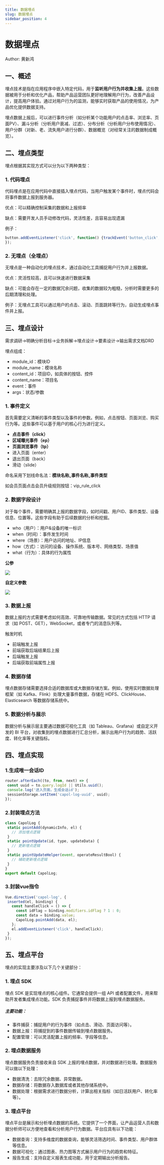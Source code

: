 ```yaml
---
title: 数据埋点
slug: 数据埋点
sidebar_position: 4
---
```



# 数据埋点

Author: 黄新鸿

## 一、概述

埋点技术是指在应用程序中嵌入特定代码，用于<b>监听用户行为并收集上报</b>。这些数据被用于分析和优化产品，帮助产品运营团队更好地理解用户行为，改善产品设计，提高用户体验。通过对用户行为的监测，能够实时获取产品的使用情况，为产品优化提供数据支持。

埋点数据上报后，可以进行事件分析（如分析某个功能用户的点击率、浏览率、页面PV）、漏斗分析（分析用户衰减、过滤）、分布分析（分析用户分布使用情况）、用户分群（对新、老、流失用户进行分群）、数据概览（对经常关注的数据制成概览）。

## 二、埋点类型

埋点根据其实现方式可以分为以下两种类型：

### 1. 代码埋点

代码埋点是在应用代码中直接插入埋点代码，当用户触发某个事件时，埋点代码会将事件数据上报到服务器。

优点：可以精确控制采集的数据和上报频率

缺点：需要开发人员手动修改代码，灵活性差，且容易出现遗漏

例子：

```js
button.addEventListener('click', function() {trackEvent('button_click', {button_name: 'submit'});
});
```

### 2. 无埋点（全埋点）

无埋点是一种自动化的埋点技术，通过自动化工具捕捉用户行为并上报数据。

优点：灵活性较高，且可以快速进行数据采集

缺点：可能会存在一定的数据冗余问题，收集的数据较为粗糙，分析时需要更多的后期清理和处理。

例子：无埋点工具可以通过用户的点击、滚动、页面跳转等行为，自动生成埋点事件并上报。

## 三、埋点设计

需求调研-&gt;明确分析目标-&gt;业务拆解-&gt;埋点设计-&gt;要素设计-&gt;输出需求文档DRD

埋点组成：

- module_id：模块ID
- module_name：模块名称
- content_id：项目ID，如具体的按钮、控件
- content_name：项目名
- event：事件
- args：状态/参数

### 1. 事件定义

首先需要定义清晰的事件类型以及事件的参数。例如，点击按钮、页面浏览、购买行为等。这些事件可以基于用户的核心行为进行定义。

- <b>点击事件（click）</b>
- <b>区域曝光事件（ep）</b>
- <b>页面浏览事件（tp）</b>
- 进入页面（enter）
- 退出页面（back）
- 滑动（slide）

命名采用下划线命名法：<b>模块名称_事件名称_事件类型</b>

如会员页面点击会员升级规则按钮：vip_rule_click

### 2. 数据字段设计

对于每个事件，需要明确其上报的数据字段，如时间戳、用户ID、事件类型、设备信息、位置等。这些字段有助于后续数据的分析和挖掘。

- who（用户）：用户&设备的唯一标识
- when（时间）：事件发生时间
- where（场景）：用户访问的地址、IP信息
- how（方式）：访问的设备、操作系统、版本号、网络类型、场景值
- what（行为）：具体的行为属性

<b>公参</b> 

![](/assets/NyKlbpkwmojhpmxshZQcrJIrnDb.png)

<b>自定义参数</b>

![](/assets/KMLibc6bZozCVjxpDJWcThGTnCe.png)

### 3. 数据上报

数据上报的方式需要考虑如何高效、可靠地传输数据。常见的方式包括 HTTP 请求（如 POST、GET），WebSocket，或者专门的消息队列等。

触发时机

- 前端触发上报
- 前端获取后端结果后上报
- 后端触发上报
- 后端获取前端属性上报

### 4. 数据存储

埋点数据存储需要选择合适的数据库或大数据存储方案。例如，使用实时数据处理框架（如 Kafka、Flink）处理大量事件数据，存储在 HDFS、ClickHouse、Elasticsearch 等数据存储系统中。

### 5. 数据分析与展示

数据分析与展示层主要通过数据可视化工具（如 Tableau、Grafana）或自定义开发的 BI 平台，对收集到的埋点数据进行汇总分析，展示出用户行为的趋势、活跃度、转化率等关键指标。

## 四、埋点实现

### 1.生成唯一会话ID

```js
router.afterEach((to, from, next) => {  
 const uuid = to.query.logId || Utils.uuid();  
 console.log('进入页面，生成会话id');  
 sessionStorage.setItem('capol-log-uuid', uuid);  
});
```

### 2.封装埋点方法

```js
class CapolLog {  
 static pointAdd(dynamicInfo, el) {  
   // 添加埋点逻辑  
 }  
 static pointUpdate(id, type, updateData) {  
   // 更新埋点逻辑  
 }  
 static pointUpdateHelper(event, operateResultBool) {  
   // 辅助更新埋点逻辑  
 }  
}  
export default CapolLog;
```

### 3.封装vue指令

```js
Vue.directive('capol-log', {  
 inserted(el, binding) {  
   const handleClick = () => {  
     const idFlag = binding.modifiers.idFlag ? 1 : 0;  
     const data = binding.value;  
     CapolLog.pointAdd(data, el);  
   };  
   el.addEventListener('click', handleClick);  
 }  
});
```

## 五、埋点平台

埋点的实现主要涉及以下几个关键部分：

### 1. 埋点 SDK

埋点 SDK 是实现埋点的核心组件。它通常会提供一组 API 或者配置文件，用来帮助开发者集成埋点功能。SDK 负责捕捉事件并将数据上报到埋点数据服务。

##### 主要功能：

- 事件捕获：捕捉用户的行为事件（如点击、滑动、页面访问等）。
- 数据上报：将捕捉到的事件数据传输到埋点数据服务。
- 配置管理：可以灵活配置上报的频率、字段等信息。

### 2. 埋点数据服务

埋点数据服务负责接收来自 SDK 上报的埋点数据，并对数据进行处理。数据服务可以做以下处理：

- 数据清洗：去除冗余数据、异常数据。
- 数据存储：将数据存入数据库或者其他存储系统中。
- 数据处理：根据需求进行数据分析，计算出相关指标（如日活跃用户、转化率等）。

### 3. 埋点平台

埋点平台是展示和分析埋点数据的系统。它提供了一个界面，让产品运营人员和数据分析师可以方便地查看和分析用户行为数据。平台应具有以下功能：

- 数据查询：支持多维度的数据查询，能够灵活筛选时间、事件类型、用户群体等信息。
- 数据可视化：通过图表、热力图等方式展示用户行为的趋势和特征。
- 报告生成：支持自定义报表生成功能，用于定期输出分析报告。

